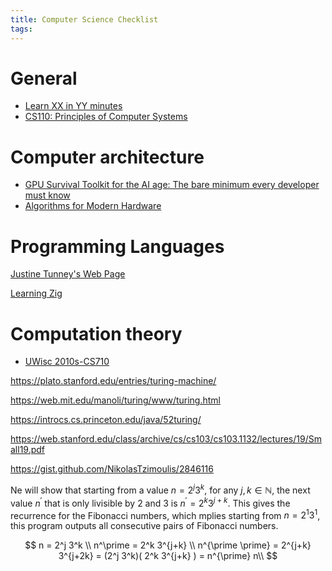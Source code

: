 ```yaml
---
title: Computer Science Checklist
tags:
---
```




# General

* [Learn XX in YY minutes](https://learnxinyminutes.com/)
* [CS110: Principles of Computer Systems](https://web.stanford.edu/class/archive/cs/cs110/cs110.1204/)

# Computer architecture

* [GPU Survival Toolkit for the AI age: The bare minimum every developer must know](https://journal.hexmos.com/gpu-survival-toolkit/)
* [Algorithms for Modern Hardware](https://en.algorithmica.org/hpc/)

# Programming Languages

[Justine Tunney's Web Page](https://justine.lol/)

[Learning Zig](https://www.openmymind.net/learning_zig/)

# Computation theory

* [UWisc 2010s-CS710](https://pages.cs.wisc.edu/~dieter/Courses/2010s-CS710/Scribes/PDF/)



https://plato.stanford.edu/entries/turing-machine/

https://web.mit.edu/manoli/turing/www/turing.html

https://introcs.cs.princeton.edu/java/52turing/

https://web.stanford.edu/class/archive/cs/cs103/cs103.1132/lectures/19/Small19.pdf

https://gist.github.com/NikolasTzimoulis/2846116



Ne will show that starting from a value $n=2^j 3^k$, for any $j, k \in \mathbb{N}$, the next value $n^{\prime}$ that is only livisible by 2 and 3 is $n^{\prime}=2^k 3^{j+k}$. This gives the recurrence for the Fibonacci numbers, which mplies starting from $n=2^1 3^1$, this program outputs all consecutive pairs of Fibonacci numbers.


$$
n = 2^j 3^k \\
n^\prime = 2^k 3^{j+k} \\
n^{\prime \prime} = 2^{j+k} 3^{j+2k} = (2^j 3^k)( 2^k 3^{j+k} ) = n^{\prime} n\\
$$
